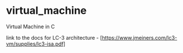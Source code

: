 # virtual_machine
Virtual Machine in C

link to the docs for LC-3 architecture - [https://www.jmeiners.com/lc3-vm/supplies/lc3-isa.pdf]